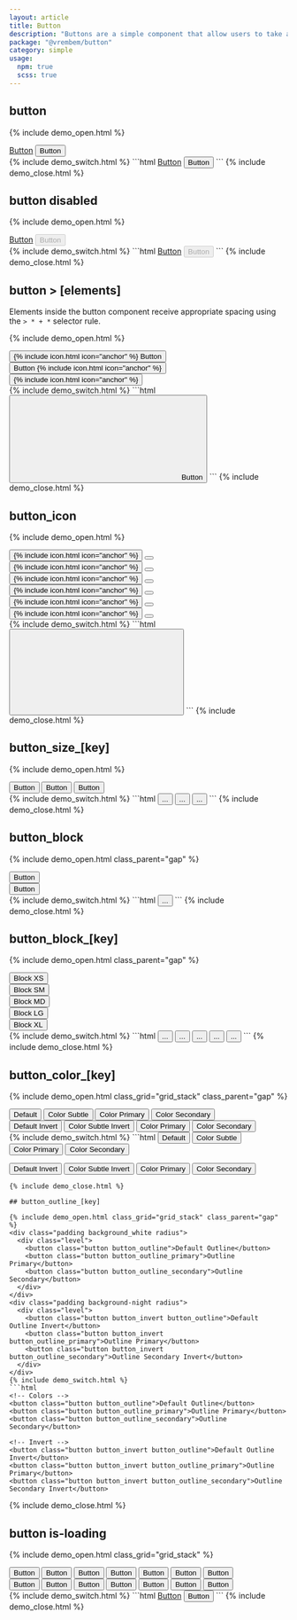 ```yaml
---
layout: article
title: Button
description: "Buttons are a simple component that allow users to take actions."
package: "@vrembem/button"
category: simple
usage:
  npm: true
  scss: true
---
```


## button

{% include demo_open.html %}
<div class="level">
  <a href="#" class="button">Button</a>
  <button class="button">Button</button>
</div>
{% include demo_switch.html %}
```html
<a href="#" class="button">Button</a>
<button class="button">Button</button>
```
{% include demo_close.html %}

## button disabled

{% include demo_open.html %}
<div class="level">
  <a href="#" class="button" disabled>Button</a>
  <button class="button" disabled>Button</button>
</div>
{% include demo_switch.html %}
```html
<a href="#" class="button" disabled>Button</a>
<button class="button" disabled>Button</button>
```
{% include demo_close.html %}

## button > [elements]

Elements inside the button component receive appropriate spacing using the `> * + *` selector rule.

{% include demo_open.html %}
<div class="level">
  <button class="button button_color_primary">
    {% include icon.html icon="anchor" %}
    <span class="button__item">Button</span>
    <span class="arrow"></span>
  </button>
  <button class="button button_color_primary">
    <span class="button__item">Button</span>
    {% include icon.html icon="anchor" %}
    <span class="arrow"></span>
  </button>
  <button class="button button_color_primary">
    {% include icon.html icon="anchor" %}
    <span class="arrow"></span>
  </button>
</div>
{% include demo_switch.html %}
```html
<button class="button">
  <svg role="img" class="icon">
    <use xlink:href="#anchor"></use>
  </svg>
  <span class="button__item">Button</span>
  <span class="arrow"></span>
</button>
```
{% include demo_close.html %}

## button_icon

{% include demo_open.html %}
<div class="level">
  <button class="button button_size_sm button_icon">
    {% include icon.html icon="anchor" %}
  </button>
  <button class="button button_size_sm button_icon">
    <span class="arrow"></span>
  </button>
  <button class="button button_size_sm button_icon button_color_primary">
    {% include icon.html icon="anchor" %}
  </button>
  <button class="button button_size_sm button_icon button_color_primary">
    <span class="arrow"></span>
  </button>
  <button class="button button_icon">
    {% include icon.html icon="anchor" %}
  </button>
  <button class="button button_icon">
    <span class="arrow"></span>
  </button>
  <button class="button button_icon button_color_primary">
    {% include icon.html icon="anchor" %}
  </button>
  <button class="button button_icon button_color_primary">
    <span class="arrow"></span>
  </button>
  <button class="button button_size_lg button_icon">
    {% include icon.html icon="anchor" %}
  </button>
  <button class="button button_size_lg button_icon">
    <span class="arrow"></span>
  </button>
  <button class="button button_size_lg button_icon button_color_primary">
    {% include icon.html icon="anchor" %}
  </button>
  <button class="button button_size_lg button_icon button_color_primary">
    <span class="arrow"></span>
  </button>
</div>
{% include demo_switch.html %}
```html
<button class="button button_icon">
  <svg role="img" class="icon">
    <use xlink:href="#anchor"></use>
  </svg>
</button>
```
{% include demo_close.html %}

## button_size_[key]

{% include demo_open.html %}
<div class="level">
  <button class="button button_size_sm button_color_primary">
    <span>Button</span>
  </button>
  <button class="button button_color_primary">
    <span>Button</span>
  </button>
  <button class="button button_size_lg button_color_primary">
    <span>Button</span>
  </button>
</div>
{% include demo_switch.html %}
```html
<button class="button button_size_sm">...</button>
<button class="button">...</button>
<button class="button button_size_lg">...</button>
```
{% include demo_close.html %}

## button_block

{% include demo_open.html class_parent="gap" %}
<div>
  <button class="button button_block button_color_primary">Button</button>
</div>
<div>
  <button class="button button_block button_color_secondary">Button</button>
</div>
{% include demo_switch.html %}
```html
<button class="button button_block">...</button>
```
{% include demo_close.html %}

## button_block_[key]

{% include demo_open.html class_parent="gap" %}
<div>
  <button class="button button_block_xs button_color_secondary">Block XS</button>
</div>
<div>
  <button class="button button_block_sm button_color_secondary">Block SM</button>
</div>
<div>
  <button class="button button_block_md button_color_secondary">Block MD</button>
</div>
<div>
  <button class="button button_block_lg button_color_secondary">Block LG</button>
</div>
<div>
  <button class="button button_block_xl button_color_secondary">Block XL</button>
</div>
{% include demo_switch.html %}
```html
<button class="button button_block_xs">...</button>
<button class="button button_block_sm">...</button>
<button class="button button_block_md">...</button>
<button class="button button_block_lg">...</button>
<button class="button button_block_xl">...</button>
```
{% include demo_close.html %}

## button_color_[key]

{% include demo_open.html class_grid="grid_stack" class_parent="gap" %}
<div class="padding background_white radius">
  <div class="level">
    <button class="button">Default</button>
    <button class="button button_color_subtle">Color Subtle</button>
    <button class="button button_color_primary">Color Primary</button>
    <button class="button button_color_secondary">Color Secondary</button>
  </div>
</div>
<div class="padding background-night radius">
  <div class="level">
    <button class="button button_invert">Default Invert</button>
    <button class="button button_invert button_color_subtle">Color Subtle Invert</button>
    <button class="button button_color_primary">Color Primary</button>
    <button class="button button_color_secondary">Color Secondary</button>
  </div>
</div>
{% include demo_switch.html %}
```html
<!-- Colors -->
<button class="button">Default</button>
<button class="button button_color_subtle">Color Subtle</button>
<button class="button button_color_primary">Color Primary</button>
<button class="button button_color_secondary">Color Secondary</button>

<!-- Invert -->
<button class="button button_invert">Default Invert</button>
<button class="button button_invert button_color_subtle">Color Subtle Invert</button>
<button class="button button_color_primary">Color Primary</button>
<button class="button button_color_secondary">Color Secondary</button>
```
{% include demo_close.html %}

## button_outline_[key]

{% include demo_open.html class_grid="grid_stack" class_parent="gap" %}
<div class="padding background_white radius">
  <div class="level">
    <button class="button button_outline">Default Outline</button>
    <button class="button button_outline_primary">Outline Primary</button>
    <button class="button button_outline_secondary">Outline Secondary</button>
  </div>
</div>
<div class="padding background-night radius">
  <div class="level">
    <button class="button button_invert button_outline">Default Outline Invert</button>
    <button class="button button_invert button_outline_primary">Outline Primary</button>
    <button class="button button_invert button_outline_secondary">Outline Secondary Invert</button>
  </div>
</div>
{% include demo_switch.html %}
```html
<!-- Colors -->
<button class="button button_outline">Default Outline</button>
<button class="button button_outline_primary">Outline Primary</button>
<button class="button button_outline_secondary">Outline Secondary</button>

<!-- Invert -->
<button class="button button_invert button_outline">Default Outline Invert</button>
<button class="button button_invert button_outline_primary">Outline Primary</button>
<button class="button button_invert button_outline_secondary">Outline Secondary Invert</button>
```
{% include demo_close.html %}

## button is-loading

{% include demo_open.html class_grid="grid_stack" %}
<div class="padding background_white radius">
  <div class="level">
    <button class="is-loading button">Button</button>
    <button class="is-loading button button_color_subtle">Button</button>
    <button class="is-loading button button_color_primary">Button</button>
    <button class="is-loading button button_color_secondary">Button</button>
    <button class="is-loading button button_outline">Button</button>
    <button class="is-loading button button_outline_primary">Button</button>
    <button class="is-loading button button_outline_secondary">Button</button>
  </div>
</div>
<div class="padding background-night radius">
  <div class="level">
    <button class="is-loading button button_invert">Button</button>
    <button class="is-loading button button_invert button_color_subtle">Button</button>
    <button class="is-loading button button_color_primary">Button</button>
    <button class="is-loading button button_color_secondary">Button</button>
    <button class="is-loading button button_invert button_outline">Button</button>
    <button class="is-loading button button_invert button_outline_primary">Button</button>
    <button class="is-loading button button_invert button_outline_secondary">Button</button>
  </div>
</div>
{% include demo_switch.html %}
```html
<a href="#" class="button is-loading">Button</a>
<button class="button is-loading">Button</button>
```
{% include demo_close.html %}

